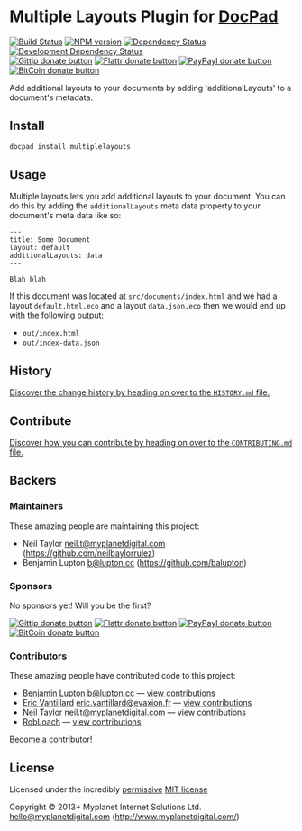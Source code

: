 # Multiple Layouts Plugin for [DocPad](http://docpad.org)

<!-- BADGES/ -->

[![Build Status](http://img.shields.io/travis-ci/docpad/docpad-plugin-multiplelayouts.png?branch=master)](http://travis-ci.org/docpad/docpad-plugin-multiplelayouts "Check this project's build status on TravisCI")
[![NPM version](http://badge.fury.io/js/docpad-plugin-multiplelayouts.png)](https://npmjs.org/package/docpad-plugin-multiplelayouts "View this project on NPM")
[![Dependency Status](https://david-dm.org/docpad/docpad-plugin-multiplelayouts.png?theme=shields.io)](https://david-dm.org/docpad/docpad-plugin-multiplelayouts)
[![Development Dependency Status](https://david-dm.org/docpad/docpad-plugin-multiplelayouts/dev-status.png?theme=shields.io)](https://david-dm.org/docpad/docpad-plugin-multiplelayouts#info=devDependencies)<br/>
[![Gittip donate button](http://img.shields.io/gittip/docpad.png)](https://www.gittip.com/docpad/ "Donate weekly to this project using Gittip")
[![Flattr donate button](http://img.shields.io/flattr/donate.png?color=yellow)](http://flattr.com/thing/344188/balupton-on-Flattr "Donate monthly to this project using Flattr")
[![PayPayl donate button](http://img.shields.io/paypal/donate.png?color=yellow)](https://www.paypal.com/cgi-bin/webscr?cmd=_s-xclick&hosted_button_id=QB8GQPZAH84N6 "Donate once-off to this project using Paypal")
[![BitCoin donate button](http://img.shields.io/bitcoin/donate.png?color=yellow)](https://coinbase.com/checkouts/9ef59f5479eec1d97d63382c9ebcb93a "Donate once-off to this project using BitCoin")

<!-- /BADGES -->


Add additional layouts to your documents by adding 'additionalLayouts' to a document's metadata. 


## Install

``` bash
docpad install multiplelayouts
```


## Usage
Multiple layouts lets you add additional layouts to your document. You can do this by adding the `additionalLayouts` meta data property to your document's meta data like so:

```
---
title: Some Document
layout: default
additionalLayouts: data
---

Blah blah
```

If this document was located at `src/documents/index.html` and we had a layout `default.html.eco` and a layout `data.json.eco` then we would end up with the following output:

- `out/index.html`
- `out/index-data.json`


<!-- HISTORY/ -->

## History
[Discover the change history by heading on over to the `HISTORY.md` file.](https://github.com/docpad/docpad-plugin-multiplelayouts/blob/master/HISTORY.md#files)

<!-- /HISTORY -->


<!-- CONTRIBUTE/ -->

## Contribute

[Discover how you can contribute by heading on over to the `CONTRIBUTING.md` file.](https://github.com/docpad/docpad-plugin-multiplelayouts/blob/master/CONTRIBUTING.md#files)

<!-- /CONTRIBUTE -->


<!-- BACKERS/ -->

## Backers

### Maintainers

These amazing people are maintaining this project:

- Neil Taylor <neil.t@myplanetdigital.com> (https://github.com/neilbaylorrulez)
- Benjamin Lupton <b@lupton.cc> (https://github.com/balupton)

### Sponsors

No sponsors yet! Will you be the first?

[![Gittip donate button](http://img.shields.io/gittip/docpad.png)](https://www.gittip.com/docpad/ "Donate weekly to this project using Gittip")
[![Flattr donate button](http://img.shields.io/flattr/donate.png?color=yellow)](http://flattr.com/thing/344188/balupton-on-Flattr "Donate monthly to this project using Flattr")
[![PayPayl donate button](http://img.shields.io/paypal/donate.png?color=yellow)](https://www.paypal.com/cgi-bin/webscr?cmd=_s-xclick&hosted_button_id=QB8GQPZAH84N6 "Donate once-off to this project using Paypal")
[![BitCoin donate button](http://img.shields.io/bitcoin/donate.png?color=yellow)](https://coinbase.com/checkouts/9ef59f5479eec1d97d63382c9ebcb93a "Donate once-off to this project using BitCoin")

### Contributors

These amazing people have contributed code to this project:

- [Benjamin Lupton](https://github.com/balupton) <b@lupton.cc> — [view contributions](https://github.com/docpad/docpad-plugin-multiplelayouts/commits?author=balupton)
- [Eric Vantillard](https://github.com/evantill) <eric.vantillard@evaxion.fr> — [view contributions](https://github.com/docpad/docpad-plugin-multiplelayouts/commits?author=evantill)
- [Neil Taylor](https://github.com/neilbaylorrulez) <neil.t@myplanetdigital.com> — [view contributions](https://github.com/docpad/docpad-plugin-multiplelayouts/commits?author=neilbaylorrulez)
- [RobLoach](https://github.com/RobLoach) — [view contributions](https://github.com/docpad/docpad-plugin-multiplelayouts/commits?author=RobLoach)

[Become a contributor!](https://github.com/docpad/docpad-plugin-multiplelayouts/blob/master/CONTRIBUTING.md#files)

<!-- /BACKERS -->


<!-- LICENSE/ -->

## License

Licensed under the incredibly [permissive](http://en.wikipedia.org/wiki/Permissive_free_software_licence) [MIT license](http://creativecommons.org/licenses/MIT/)

Copyright &copy; 2013+ Myplanet Internet Solutions Ltd. <hello@myplanetdigital.com> (http://www.myplanetdigital.com/)

<!-- /LICENSE -->


